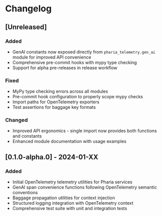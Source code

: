 # Changelog

## [Unreleased]

### Added
- GenAI constants now exposed directly from `pharia_telemetry.gen_ai` module for improved API convenience
- Comprehensive pre-commit hooks with mypy type checking
- Support for alpha pre-releases in release workflow

### Fixed
- MyPy type checking errors across all modules
- Pre-commit hook configuration to properly scope mypy checks
- Import paths for OpenTelemetry exporters
- Test assertions for baggage key formats

### Changed
- Improved API ergonomics - single import now provides both functions and constants
- Enhanced module documentation with usage examples

## [0.1.0-alpha.0] - 2024-01-XX

### Added
- Initial OpenTelemetry telemetry utilities for Pharia services
- GenAI span convenience functions following OpenTelemetry semantic conventions
- Baggage propagation utilities for context injection
- Structured logging integration with OpenTelemetry context
- Comprehensive test suite with unit and integration tests
